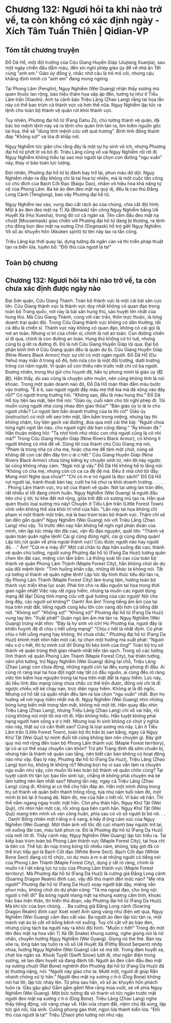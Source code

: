 # Chương 132: Ngươi hỏi ta khi nào trở về, ta còn không có xác định ngày - Xích Tâm Tuần Thiên | Qidian-VP

## Tóm tắt chương truyện

Đỗ Dã Hổ, một đội trưởng của Cửu Giang Huyền Giáp (Jiujiang Xuanjia), sau một ngày chiến đấu đẫm máu, đến xin nghỉ phép giáo úy để về nhà ăn Tết cùng "anh em." Giáo úy đồng ý, nhắc nhở cậu là trẻ mồ côi, nhưng cậu khẳng định mình có "anh em" đang mong ngóng.

Tại Phong Lâm (Fenglin), Ngụy Nghiễm (Wei Guang) nhận thấy sương mù quen thuộc lan rộng, báo hiệu thảm họa sắp ập đến, tương tự như ở Tiểu Lâm trấn (Xiaolin). Anh ta cảnh báo Triệu Lãng (Zhao Lang) rằng tai họa lần này có thể bao trùm cả thành vực và hơn thế nữa. Ngụy Nghiễm lập tức ra lệnh cho toàn bộ thành vệ quân rút khỏi thành vực.

Tuy nhiên, Phương đại hồ tử (Fang Dahu Zi), chủ tướng thành vệ quân, đã bác bỏ mệnh lệnh này và ra lệnh cho quân lính tản ra, tìm kiếm nguồn gốc tai họa, thề sẽ "dùng tính mệnh cứu vớt quê hương". Binh lính đồng thanh đáp "Không sợ!" và tỏa đi khắp nơi.

Ngụy Nghiễm tức giận cho rằng đây là một sự hy sinh vô ích, nhưng Phương đại hồ tử phớt lờ và bỏ đi. Triệu Lãng cũng vỗ vai Ngụy Nghiễm rồi rời đi. Ngụy Nghiễm không hiểu tại sao mọi người lại chọn con đường "ngu xuẩn" này, thay vì bảo toàn lực lượng.

Đột nhiên, Phương đại hồ tử bị đánh bay trở lại, phun máu dữ dội. Ngụy Nghiễm nhận ra đây không chỉ là tai họa tự nhiên, mà là một cuộc tấn công có chủ đích của Bạch Cốt Đạo (Baigu Dao), nhằm vô hiệu hóa khả năng tự vệ của Phong Lâm. Ba kẻ áo đen đeo mặt nạ quỷ dị, đều là cao thủ Đằng Long Cảnh (Tenglong), bao vây Phương đại hồ tử.

Ngụy Nghiễm lao vào, vung đao cắt rách áo của chúng, chia cắt đội hình. Một ả áo đen đeo mặt nạ Tị Xà (Bimask) tấn công Ngụy Nghiễm bằng Uế Huyết Xà (Hui Xuesha), trong đó có cả ngân xà. Tên cầm đầu đeo mặt nạ chuột (Mousemask) giao chiến với Phương đại hồ tử đang bị thương, ra lệnh cho đồng bọn đeo mặt nạ xương Chó (Dogmask) hỗ trợ giết Ngụy Nghiễm. Vô số ác khuyển hồn (Akuken spirit) từ tên này lao ra tấn công.

Triệu Lãng kịp thời quay lại, dựng tường đá ngăn cản và thi triển pháp thuật tạo ra biển lửa, tuyên bố: "Đối thủ của ngươi là ta!"

## Toàn bộ chương

## Chương 132: Ngươi hỏi ta khi nào trở về, ta còn chưa xác định được ngày nào

Đại Sơn quận, Cửu Giang Thành.
Toàn bộ thành vực là một cái bãi săn cực lớn.
Cửu Giang thành vực là thành vực duy nhất không có quan đạo trong toàn bộ Trang quốc, nơi này là bãi săn hung thú, sào huyệt lớn nhất của hung thú.
Mà Cửu Giang Thành, cùng với các trấn, thôn trực thuộc, là từng doanh trại quân đội.
Trong Cửu Giang thành vực không có dân thường, tất cả đều là chiến sĩ.
Thành vực này không có quan đạo, không có cái gọi là nơi an toàn.
Nhưng vị trí của chiến sĩ, chính là nơi an toàn. Con đường chiến sĩ đi qua, chính là con đường an toàn.
Hung thú không có trí tuệ, nhưng cũng bị g·iết ra đường đi.
Đó là nơi Cửu Giang Huyền Giáp lội qua.
Đại bộ phận binh lính ở Cửu Giang quận đều là quân dự bị. Cửu Giang Huyền Giáp (Nine Rivers Black Armor) thực sự chỉ có một ngàn người.
Đỗ Dã Hổ (Du Yehu) may mắn ở trong số đó, hơn nữa còn là một đội trưởng, dưới trướng trông coi năm người. Vì quân số còn thiếu nên trước mắt chỉ có ba người.
Đương nhiên, trong thư gửi cho huynh đệ, hắn tự phong mình là giáo úy (校尉).
Hắn thấy, dù sao cũng là chuyện sớm muộn, nên cũng không tính là nói khoác.
Trong một quân doanh nào đó, Đỗ Dã Hổ toàn thân đẫm máu bước vào trướng.
"Ê ê ê, sao ngươi người đầy máu me thế kia mà đã xông vào đây rồi?" Có người trong trướng hỏi.
"Không sao, đều là máu hung thú." Đỗ Dã Hổ tùy tiện lau mặt, tiện thể nói: "Giáo úy, cuối năm cho tôi nghỉ phép đi. Tôi muốn cùng người nhà cùng nhau đón giao thừa!"
"Bản giáo úy lo là lo cho ngươi chắc? Lo ngươi làm bẩn doanh trướng của ta thì có!" Giáo úy (instructor) có một vết sẹo trên mặt, lẩm bẩm trong miệng, nhưng tay thì không chậm, tùy tiện gạch vài đường, đưa qua một cái thẻ bài: "Ngươi chưa từng nghỉ ngơi lần nào, cho ngươi nghỉ dài hạn cũng đáng."
"Ấy khoan đã." Hắn thuận miệng hỏi: "Ta nhớ hình như nhóc con nhà ngươi cũng là cô nhi mà?"
Trong Cửu Giang Huyền Giáp (Nine Rivers Black Armor), có không ít người không có nhà để về. Dùng lời của thành chủ Cửu Giang mà nói, "Phàm là trong nhà có cha mẹ, hoặc cha mẹ để tâm một chút, cũng sẽ không để con cái đến đây tìm c·ái c·hết."
Cửu Giang Huyền Giáp (Nine Rivers Black Armor) chưa từng kiêng kỵ chuyện sinh tử, nên lời này ngược lại cũng không nhạy cảm.
"Ngài nói gì vậy." Đỗ Dã Hổ không hề lo lắng nói: "Không có cha mẹ, nhưng còn có ca ca đệ đệ mà. Đều ở nhà chờ tôi đấy. Mong mỏi! Nghe qua chưa?"
"Chỉ có m·ẹ nó ngươi là đọc sách!"
Đỗ Dã Hổ rụt người lại, tránh thoát bàn tay, cười ha hả chui ra khỏi doanh trướng.
. . .
. . .
Phong Lâm thành vực, trụ sở của thành vệ quân.
Nơi tai ương lan tràn đến, rất nhiều sĩ tốt đang chỉnh huấn.
Ngụy Nghiễm (Wei Guang) là người đầu tiên chú ý tới, từ khe đất mở rộng, giữa trời đất có sương mù tạo ra.
Hắn quá quen thuộc loại sương mù này!
Chuyện ở Tiểu Lâm trấn (Little Forest Town) vĩnh viễn không thể xóa khỏi trí nhớ của hắn.
"Lần này tai họa không chỉ phạm vi một thành một trấn, mà là bao trùm toàn bộ thành vực. Thậm chí sẽ lan đến gần quận!" Ngụy Nghiễm (Wei Guang) nói với Triệu Lãng (Zhao Lang) như vậy.
Từ trước đến nay hắn không hề nghi ngờ phán đoán của mình, nên lập tức nhảy lên đài cao, vận đủ đạo nguyên, quát lớn: "Thành vệ quân toàn quân nghe lệnh! Cái gì cũng đừng nghĩ, cái gì cũng đừng quản! Lập tức rút quân về phía ngoài thành vực! Cứu được người nào hay người đó. . ."
Ầm!
"Cút m·ẹ mày đi!"
Một cái chân to đạp hắn xuống đài cao, thành vệ quân chủ tướng, người xưng Phương đại hồ tử (Fang Da Huzi) tướng quân chen lên đài cao, miệng còn lẩm bẩm.
Là thống soái tối cao của toàn bộ thành vệ quân Phong Lâm Thành (Maple Forest City), hắn không chút do dự sửa đổi mệnh lệnh: "Tình huống khẩn cấp, những lời khác ta không nói. Tất cả tướng sĩ thành vệ quân nghe lệnh! Lập tức lấy hình thức tiểu đội tản ra, lấy Phong Lâm Thành (Maple Forest City) làm trung tâm, hướng toàn bộ thành vực triển khai lục soát. Phải tìm cho ra đầu nguồn tai họa trong thời gian ngắn nhất! Việc này rất nguy hiểm, nhưng ta muốn các ngươi dùng mạng để lấp! Dùng tính mạng cứu vớt quê hương của các ngươi! Nói cho ông đây, các ngươi sợ không?"
Oanh! Ầm ầm!
Trong tiếng ầm ầm của tai họa trên mặt đất, tiếng người cùng kêu lớn còn vang dội hơn cả tiếng đất nứt.
"Không sợ!"
"Không sợ!"
"Không sợ!"
Phương đại hồ tử (Fang Da Huzi) vung tay lên: "Xuất phát!"
Quân ngũ ầm ầm mà tản ra.
Ngụy Nghiễm (Wei Guang) trừng mắt nhìn: "Đây là hy sinh vô ích! Họ Phương kia, ngươi đây là khiến huynh đệ đi chịu c·hết uổng mạng!"
"Chịu c·hết là nhất định. Có phải chịu c·hết uổng mạng hay không, thì chưa chắc." Phương đại hồ tử (Fang Da Huzi) khinh miệt nhìn hắn một cái, tự chọn một hướng mà xuất phát: "Ngươi nếu s·ợ c·hết, thì tự mình cút đi! Đừng lôi kéo binh của ông!"
Toàn bộ trụ sở thành vệ quân trong thời gian nhanh nhất liền tản sạch.
Trong số các tướng lĩnh thành vệ quân Phong Lâm Thành (Maple Forest City), hai thiên tướng, năm phó tướng, trừ Ngụy Nghiễm (Wei Guang) đứng tại chỗ, Triệu Lãng (Zhao Lang) còn chưa động, những người còn lại đều xung phong đi đầu.
Ai cũng rõ ràng loại tai họa đột ngột này tất có đầu nguồn, ai cũng đều rõ ràng việc tìm kiếm họa nguyên trong tai họa trên mặt đất là nguy hiểm. Lúc này, dù liều lĩnh đào mạng cũng chưa chắc có thể trốn được, đừng nói chi là đi ngược chiều với kẻ chạy nạn, trực diện nguy hiểm.
Không ai là đồ ngốc.
Nhưng cơ hồ tất cả quân nhân đều làm ra lựa chọn "ngu xuẩn" nhất.
Bọn họ hướng về nơi nguy hiểm nhất mà đi.
Ngụy Nghiễm (Wei Guang) nhìn những bóng lưng biến mất trong tầm mắt, không nói một lời.
Hắn quay đầu nhìn Triệu Lãng (Zhao Lang), nhưng Triệu Lãng (Zhao Lang) chỉ vỗ vai hắn, rồi cũng không nói một lời mà rời đi.
Hắn không hiểu.
Hắn tuyệt không phải hạng người ham sống s·ợ c·hết.
Nhưng loại hi sinh không có chút ý nghĩa nào này, thật sự có cần thiết sao?
Cũng là loại sương mù này. Lần ở Tiểu Lâm trấn (Little Forest Town), toàn bộ thị trấn bị san bằng, ngay cả Ngụy Khứ Tật (Wei Quji) tự mình đuổi tới cũng không làm nên chuyện gì.
Bây giờ quy mô mở rộng đến toàn bộ Phong Lâm thành vực (Maple Forest territory), lại có ai có thể xoay chuyển càn khôn?
Trừ phi Trang đình đã sớm chuẩn bị, nhưng hắn là thành vệ quân cao tầng, nên biết căn bản không có hoạt động nào như vậy.
Đạo lý này, Phương đại hồ tử (Fang Da Huzi), Triệu Lãng (Zhao Lang) bọn họ, không lẽ không rõ?
Nhưng bọn họ vì sao vẫn làm ra chuyện ngu xuẩn như vậy, còn muốn lôi kéo toàn bộ thành vệ quân chôn cùng?
Tại tuyệt cảnh thì tận lực bảo tồn sinh lực, chẳng lẽ không phải chuyện mà kẻ làm tướng nên làm nhất sao?
Nhưng lần này, ngay cả Triệu Lãng (Zhao Lang) cũng đi.
Không ai có thể cho hắn đáp án.
Hắn một mình đứng trong trụ sở thành vệ quân biến thành trống rỗng, tựa như năm tuổi năm đó, một mình bị bỏ lại ở hoang dã.
Năm đó, mẹ của hắn c·hết rồi. Vì bảo vệ hắn.
Thi thể nằm ngang ngay trước mặt hắn.
Còn phụ thân hắn, Ngụy Khứ Tật (Wei Quji), chỉ nhìn hắn một cái, rồi xông qua bên cạnh hắn.
Ngụy Khứ Tật (Wei Quji) mang trên mình vô vàn công huân, phía sau có vô số người bị bỏ rơi.
. . .
Oanh!
Bỗng nhiên một t·iếng n·ổ vang, k·hấy đ·ộng cảm xúc của Ngụy Nghiễm (Wei Guang).
Một thân ảnh với tốc độ cực nhanh bay ngược trở lại, rơi xuống đài cao, máu tươi phun ra.
Đó là Phương đại hồ tử (Fang Da Huzi) vừa mới rời đi.
Thấy cảnh này, Ngụy Nghiễm (Wei Guang) lập tức hiểu ra.
Tai kiếp bao trùm toàn bộ Phong Lâm thành vực (Maple Forest City), tai họa chỉ là tiên cơ.
Thế lực ẩn núp trong bóng tối nhiều năm, không, bây giờ đã có thể trực tiếp gọi là Bạch Cốt đạo (White Bone Sect).
Bạch Cốt đạo (White Bone Sect) đang có tổ chức, có dự mưu á·m s·át những người có tiếng nói của Phong Lâm Thành (Maple Forest City), dụng ý rất rõ ràng, chính là muốn t·ê l·iệt năng lực tự cứu của Phong Lâm thành vực (Maple Forest territory).
Mà Phương đại hồ tử (Fang Da Huzi) là cường giả Đằng Long cảnh (Soaring Dragon Realm) đỉnh cao, vậy đối thủ mạnh đến mức nào?
"Mẹ nhà ngươi!" Phương đại hồ tử (Fang Da Huzi) xoay người bật dậy, miệng vẫn phun máu, không chút do dự phản công: "Tà ma ngoại đạo, cho ông nội ngươi c·hết đi!"
Ba bóng người mang mặt nạ khung xương cầm tinh, khoác hắc bào hiện thân, thi triển thủ đoạn, vây Phương đại hồ tử (Fang Da Huzi).
Mà khí tức của bọn chúng. . . Ba cường giả Đằng Long cảnh (Soaring Dragon Realm) đỉnh cao!
Xoẹt xoẹt!
Ánh sáng vàng như điện xẹt qua, Ngụy Nghiễm (Wei Guang) cầm đao cắt vào.
Ba người áo đen lập tức tản ra, một mảnh vạt áo bị cắt vỡ bồng bềnh rơi xuống.
Tuy chỉ cắt vỡ áo bào đen, nhưng cũng tách ba người này ra khỏi đội hình.
"Muốn c·hết!" Trong đó một tên đeo mặt nạ hoa văn Tị Xà (Bi Snake) khung xương, nghe giọng nói là nữ nhân, chuyển hướng Ngụy Nghiễm (Wei Guang).
Giọng nó the thé. Bàn tay xòe ra, lòng bàn tay tuôn ra vô số Uế Huyết Xà (Filthy Blood Serpent) nhớp nhúa, hướng Ngụy Nghiễm (Wei Guang) cắn xé mà tới.
Trong đám huyết xà, chợt lóe ngân xà.
Khoái Tuyết (Swift Snow) lướt đi, như ngân điện trong sương, xé tan đám huyết xà đang đánh tới.
Người áo đen cầm đầu đeo mặt nạ xương chuột (Rat Bone) nghênh đón Phương đại hồ tử (Fang Da Huzi) đã bị thương nặng, nói: "Người này giao cho ta. Mười một, ngươi đi giúp Rắn nhanh chóng xử lý hắn."
Người đeo mặt nạ xương c·h·ó (Dog Bone) không nói hai lời, lập tức nhảy lên. Từ phía sau hắn, vô số ác khuyển hồn phách tuôn ra.
Gâu gâu gâu!
Gầm gầm gầm!
Nhe răng múa vuốt, xé về phía Ngụy Nghiễm (Wei Guang).
Một bức tường đá vô thanh vô tức ngăn trước mặt người đeo mặt nạ xương c·h·ó (Dog Bone).
Triệu Lãng (Zhao Lang) nghe thấy tiếng động, vội vàng chạy về.
Hắn vừa chạm đất, niệm chú đã xong, lập tức gió nổi, lửa sinh.
Cuồng phong gào thét, ngọn lửa thành biển lửa.
"Đối thủ của ngươi là ta!" Triệu (Zhao) phó tướng nói như vậy.